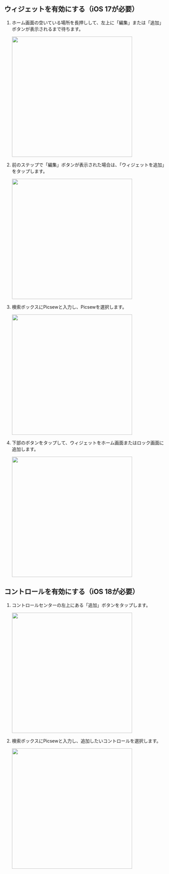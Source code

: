 ## ウィジェットを有効にする（iOS 17が必要）

1. ホーム画面の空いている場所を長押しして、左上に「編集」または「追加」ボタンが表示されるまで待ちます。

    <img src="../../assets/guide-widget-new-1.jpg" width="375" >
    
2. 前のステップで「編集」ボタンが表示された場合は、「ウィジェットを追加」をタップします。

    <img src="../../assets/guide-widget-new-2.jpg" width="375" >

3. 検索ボックスにPicsewと入力し、Picsewを選択します。

    <img src="../../assets/guide-widget-new-3.jpg" width="375" >

4. 下部のボタンをタップして、ウィジェットをホーム画面またはロック画面に追加します。
   
    <img src="../../assets/guide-widget-new-4.jpg" width="375" >


## コントロールを有効にする（iOS 18が必要）

1. コントロールセンターの左上にある「追加」ボタンをタップします。

     <img src="../../assets/guide-control-1.jpg" width="375" >

2. 検索ボックスにPicsewと入力し、追加したいコントロールを選択します。

     <img src="../../assets/guide-control-2.jpg" width="375" >